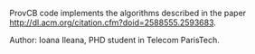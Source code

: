 ProvCB code implements the algorithms described in the paper http://dl.acm.org/citation.cfm?doid=2588555.2593683.

Author: Ioana Ileana, PHD student in Telecom ParisTech.
